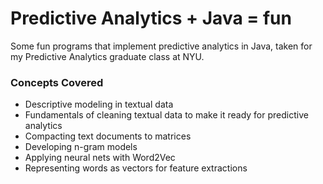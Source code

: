 # Predictive Analytics + Java = fun 
Some fun programs that implement predictive analytics in Java, taken for my Predictive Analytics graduate class at NYU. 

### Concepts Covered
* Descriptive modeling in textual data
* Fundamentals of cleaning textual data to make it ready for predictive analytics
* Compacting text documents to matrices
* Developing n-gram models
* Applying neural nets with Word2Vec
* Representing words as vectors for feature extractions
